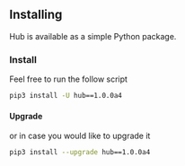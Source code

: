 ## Installing 
Hub is available as a simple Python package.

### Install
Feel free to run the follow script
```bash
pip3 install -U hub==1.0.0a4
```

#### Upgrade
or in case you would like to upgrade it
```bash
pip3 install --upgrade hub==1.0.0a4
```
